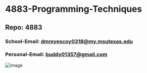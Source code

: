 # 4883-Programming-Techniques
## Repo: 4883
### School-Email: dmreyescoy0318@my.msutexas.edu
### Personal-Email: buddy01357@gmail.com
![image](https://mcmurrysports.com/images/2019/8/23/Reyes_Coy.JPG?width=300)